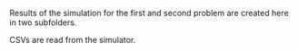 Results of the simulation for the first and second problem are created here in
two subfolders.

CSVs are read from the simulator.
